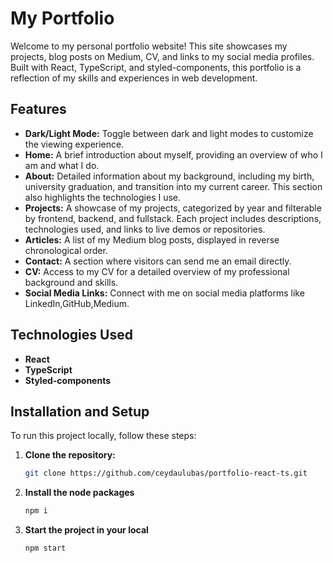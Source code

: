# My Portfolio

Welcome to my personal portfolio website! This site showcases my projects, blog posts on Medium, CV, and links to my social media profiles. Built with React, TypeScript, and styled-components, this portfolio is a reflection of my skills and experiences in web development.

## Features

- **Dark/Light Mode:** Toggle between dark and light modes to customize the viewing experience.
- **Home:** A brief introduction about myself, providing an overview of who I am and what I do.
- **About:** Detailed information about my background, including my birth, university graduation, and transition into my current career. This section also highlights the technologies I use.
- **Projects:** A showcase of my projects, categorized by year and filterable by frontend, backend, and fullstack. Each project includes descriptions, technologies used, and links to live demos or repositories.
- **Articles:** A list of my Medium blog posts, displayed in reverse chronological order.
- **Contact:** A section where visitors can send me an email directly.
- **CV:** Access to my CV for a detailed overview of my professional background and skills.
- **Social Media Links:** Connect with me on social media platforms like LinkedIn,GitHub,Medium.

## Technologies Used

- **React** 
- **TypeScript** 
- **Styled-components**

## Installation and Setup

To run this project locally, follow these steps:

1. **Clone the repository:**
   ```bash
   git clone https://github.com/ceydaulubas/portfolio-react-ts.git

2. **Install the node packages**
   ```bash
   npm i

3. **Start the project in your local**
   ```bash
   npm start
